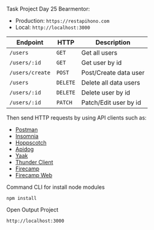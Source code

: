Task Project Day 25 Bearmentor:

- Production: `https://restapihono.com`
- Local: `http://localhost:3000`

| Endpoint        | HTTP     | Description           |
| --------------- | -------- | --------------------- |
| `/users`        | `GET`    | Get all users         |
| `/users/:id`    | `GET`    | Get user by id        |
| `/users/create` | `POST`   | Post/Create data user |
| `/users`        | `DELETE` | Delete all data users |
| `/users/:id`    | `DELETE` | Delete user by id     |
| `/users/:id`    | `PATCH`  | Patch/Edit user by id |

Then send HTTP requests by using API clients such as:

- [Postman](https://postman.com)
- [Insomnia](https://insomnia.rest)
- [Hoppscotch](https://hoppscotch.io)
- [Apidog](https://apidog.com)
- [Yaak](https://yaak.app)
- [Thunder Client](https://thunderclient.com)
- [Firecamp](https://firecamp.io)
- [Firecamp Web](https://firecamp.dev)

Command CLI for install node modules

```
npm install
```

Open Output Project

```
http://localhost:3000
```

